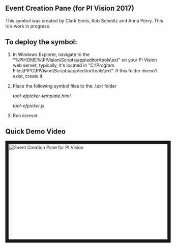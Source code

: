 ## Event Creation Pane (for PI Vision 2017)
This symbol was created by Clark Ennis, Rob Schmitz and Anna Perry. This is a work in progress.


## To deploy the symbol: 

1. In Windows Explorer, navigate to the "%PIHOME%\PIVision\Scripts\app\editor\tools\ext" on your PI Vision web server; typically, it's located in "C:\Program Files\PIPC\PIVision\Scripts\app\editor\tools\ext".
If this folder doesn't exist, create it.

2. Place the following symbol files to the .\ext folder

	*tool-efpicker-template.html*
	
	*tool-efpicker.js*

6. Run iisreset


## Quick Demo Video

<a href="https://www.youtube.com/watch?v=sFOaqNx3r9c&index=4&list=PLJe9XAUzQ9yxChUaXRQEU3AMhSZOynRQj" target="_blank"><img src="http://img.youtube.com/vi/sFOaqNx3r9c/0.jpg" 
alt="Event Creation Pane for PI Vision" width="500" height="300" border="10" /></a>

